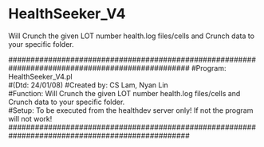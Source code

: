 # HealthSeeker_V4
Will Crunch the given LOT number health.log files/cells and Crunch data to your specific folder.


#################################################################################################
#Program:       HealthSeeker_V4.pl                                                                 	 
#(Dtd: 24/01/08)
#Created by:    CS Lam, Nyan Lin                                                                        
#Function:      Will Crunch the given LOT number health.log files/cells and Crunch data to your specific folder.					                        
#Setup:         To be executed from the healthdev server only! If not the program will not work!                                                       
#################################################################################################
